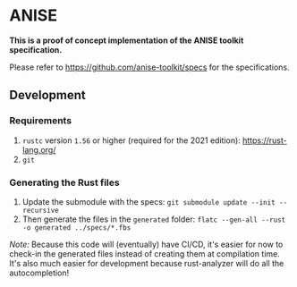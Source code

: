 # ANISE

**This is a proof of concept implementation of the ANISE toolkit specification.**

Please refer to https://github.com/anise-toolkit/specs for the specifications.

## Development
### Requirements
1. `rustc` version `1.56` or higher (required for the 2021 edition): https://rust-lang.org/
1. `git`

### Generating the Rust files
1. Update the submodule with the specs: `git submodule update --init --recursive`
1. Then generate the files in the `generated` folder: `flatc --gen-all --rust -o generated ../specs/*.fbs`

_Note:_ Because this code will (eventually) have CI/CD, it's easier for now to check-in the generated files instead of creating them at compilation time. It's also much easier for development because rust-analyzer will do all the autocompletion!